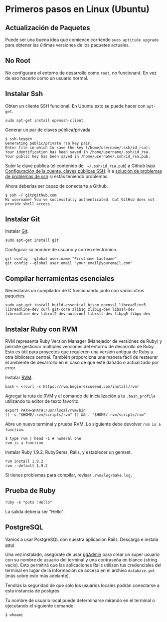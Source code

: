 Primeros pasos en Linux (Ubuntu)
=================================

Actualización de Paquetes
-------------------------

Puede ser una buena idea que comience corriendo `sudo aptitude upgrade` para obtener las últimas versiones de los paquetes actuales.

No Root
----------

No configurare el entorno de desarrollo como `root`, no funcionará. En vez de eso hacerlo como un usuario normal.

Instalar Ssh
------------

Obten un cliente SSH funcional. En Ubuntu esto se puede hacer con `apt-get`.

    sudo apt-get install openssh-client

Generar un par de claves pública/privada.

    $ ssh-keygen
    Generating public/private rsa key pair.
    Enter file in which to save the key (/home/username/.ssh/id_rsa):
    Your identification has been saved in /home/username/.ssh/id_rsa.
    Your public key has been saved in /home/username/.ssh/id_rsa.pub.

Subir la clave pública (el contenido de ` ~/.ssh/id_rsa.pub`) a Github bajo [Configuración de la cuenta, claves públicas SSH](https://github.com/account). Ir a [solución de problemas de problemas de ssh](http://help.github.com/troubleshooting-ssh/) si estás teniendo problemas.

Ahora deberías ser capaz de conectarte a Github.

    $ ssh -T git@github.com
    Hi username! You've successfully authenticated, but GitHub does not provide shell access.

Instalar Git
------------

Instalar [Git](http://git-scm.com/download).

    sudo apt-get install git

Configurar su nombre de usuario y correo electrónico.

    git config --global user.name "Firstname Lastname"
    git config --global user.email "your_email@youremail.com"

Compilar herramientas esenciales
--------------------------------

Necesitarás un compilador de C funcionando junto con varios otros paquetes.

    sudo apt-get install build-essential bison openssl libreadline5 libreadline-dev curl git-core zlib1g zlib1g-dev libssl-dev libreadline-dev libxml2-dev autoconf libxslt-dev libpq5 libpq-dev

Instalar Ruby con RVM
---------------------

RVM representa Ruby Version Manager (Manejador de versiónes de Ruby) y permite gestionar múltiples versiones del entorno de desarrollo de Ruby. Esto es útil para proyectos que requieren una versión antigua de Ruby u otra biblioteca central. También proporciona una manera fácil de restaurar el ambiente de desarrollo en el caso de que esté dañado o actualizado por error.

Instalar [RVM](http://rvm.beginrescueend.com/).

    bash < <(curl -s https://rvm.beginrescueend.com/install/rvm)

Agregar la ruta de RVM y el comando de inicialización a tu `.bash_profile` utilizando tu editor de texto favorito.

    export PATH=$PATH:/usr/local/rvm/bin
    [[ -s "$HOME/.rvm/scripts/rvm" ]] && . "$HOME/.rvm/scripts/rvm"

Abre un nuevo terminal y prueba RVM. Lo siguiente debe devolver `rvm is a function`.

    $ type rvm | head -1 # numeral one
    rvm is a function

Instalar Ruby 1.9.2, RubyGems, Rails, y establecer un gemset.

    rvm install 1.9.2
    rvm --default 1.9.2

Si tienes problemas para compilar, revisar `.rvm/log/make.log`.

Prueba de Ruby
--------------

    ruby -e "puts :Hello"

La salida deberia ser "Hello".

PostgreSQL
----------

Vamos a usar PostgreSQL con nuestra aplicación Rails. Descarga e instala [aqui](http://www.enterprisedb.com/products-services-training/pgdownload).

Una vez instalado, asegúrate de usar [pgAdmin](http://www.pgadmin.org/download/) para crear un super usuario con su nombre de usuario del terminal y una contraseña en blanco (string vacío). Esto permitirá que las aplicaciones Rails utilizen tus credenciales del terminal en lugar de la información de acceso en el archivo `database.yml` (más sobre esto más adelante).

Tendras la seguridad de que sólo los usuarios locales podrán conectarse a esta instancia de postgres

Tu nombre de usuario local puede determinarse mirando en el terminal o ejecutando el siguiente comando:

    $ whoami